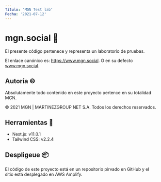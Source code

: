 ```yaml
---
Título: 'MGN Test lab'
Fecha: '2021-07-12'
---
```


# mgn.social 🔗

El presente código pertenece y representa un laboratorio de pruebas.

El enlace canónico es: https://www.mgn.social. O en su defecto www.mgn.social.

## Autoría ©

Absolutamente todo contenido en este proyecto pertence en su totalidad MGN.

© 2021 MGN | MARTINEZGROUP NET S.A. Todos los derechos reservados.

## Herramientas 🧰

- Next.js: v11.0.1
- Tailwind CSS: v2.2.4

## Despligeue 📦

El código de este proyecto está en un repositorio pirvado en GitHub y el sitio está desplegado en AWS Amplify.
